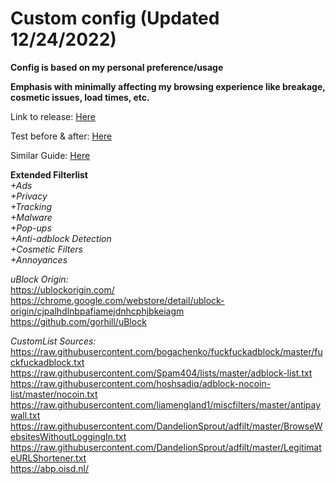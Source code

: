 # Custom config (Updated 12/24/2022)

**Config is based on my personal preference/usage**  

**Emphasis with minimally affecting my browsing experience like breakage, cosmetic issues, load times, etc.**  

Link to release: [Here](https://github.com/blitzmid123/ublock_origin/releases/tag/Release)

Test before & after: [Here](https://d3ward.github.io/toolz/adblock.html)

Similar Guide: [Here](https://rentry.co/FilterStalker)

**Extended Filterlist**  
*+Ads    
+Privacy  
+Tracking  
+Malware  
+Pop-ups  
+Anti-adblock Detection  
+Cosmetic Filters  
+Annoyances*  

*uBlock Origin:*  
https://ublockorigin.com/  
https://chrome.google.com/webstore/detail/ublock-origin/cjpalhdlnbpafiamejdnhcphjbkeiagm  
https://github.com/gorhill/uBlock  

*CustomList Sources:*  
https://raw.githubusercontent.com/bogachenko/fuckfuckadblock/master/fuckfuckadblock.txt  
https://raw.githubusercontent.com/Spam404/lists/master/adblock-list.txt  
https://raw.githubusercontent.com/hoshsadiq/adblock-nocoin-list/master/nocoin.txt  
https://raw.githubusercontent.com/liamengland1/miscfilters/master/antipaywall.txt    
https://raw.githubusercontent.com/DandelionSprout/adfilt/master/BrowseWebsitesWithoutLoggingIn.txt  
https://raw.githubusercontent.com/DandelionSprout/adfilt/master/LegitimateURLShortener.txt  
https://abp.oisd.nl/ 

